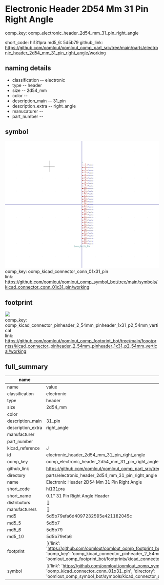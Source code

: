 # Electronic Header 2D54 Mm 31 Pin Right Angle
oomp_key: oomp_electronic_header_2d54_mm_31_pin_right_angle 


short_code: hi131pra
md5_6: 5d5b79
github_link: https://github.com/oomlout/oomlout_oomp_part_src/tree/main/parts/electronic_header_2d54_mm_31_pin_right_angle/working
## naming details
* classification -- electronic
* type -- header
* size -- 2d54_mm
* color -- 
* description_main -- 31_pin
* description_extra -- right_angle
* manucaturer -- 
* part_number -- 



## symbol

![](symbol/0/working/working_600.png)  
oomp_key: oomp_kicad_connector_conn_01x31_pin  
link: https://github.com/oomlout/oomlout_oomp_symbol_bot/tree/main/symbols/kicad_connector_conn_01x31_pin/working  

## footprint

![](footprint/0/working/working_600.png)  
oomp_key: oomp_kicad_connector_pinheader_2_54mm_pinheader_1x31_p2_54mm_vertical  
link: https://github.com/oomlout/oomlout_oomp_footprint_bot/tree/main/foootprntss/kicad_connector_pinheader_2_54mm_pinheader_1x31_p2_54mm_vertical/working  

## full_summary
| name | value | 
| --- | --- | 
| name | value | 
| classification | electronic | 
| type | header | 
| size | 2d54_mm | 
| color |  | 
| description_main | 31_pin | 
| description_extra | right_angle | 
| manufacturer |  | 
| part_number |  | 
| kicad_reference | J | 
| id | electronic_header_2d54_mm_31_pin_right_angle | 
| oomp_key | oomp_electronic_header_2d54_mm_31_pin_right_angle | 
| github_link | https://github.com/oomlout/oomlout_oomp_part_src/tree/main/parts/electronic_header_2d54_mm_31_pin_right_angle/working | 
| directory | parts/electronic_header_2d54_mm_31_pin_right_angle | 
| name | Electronic Header 2D54 Mm 31 Pin Right Angle | 
| short_code | hi131pra | 
| short_name | 0.1" 31 Pin Right Angle Header | 
| distributors | [] | 
| manufacturers | [] | 
| md5 | 5d5b79efa6d4097232595e421182045c | 
| md5_5 | 5d5b7 | 
| md5_6 | 5d5b79 | 
| md5_10 | 5d5b79efa6 | 
| footprint | [{'link': 'https://github.com/oomlout/oomlout_oomp_footprint_bot/tree/main/foootprntss/kicad_connector_pinheader_2_54mm_pinheader_1x31_p2_54mm_vertical', 'oomp_key': 'oomp_kicad_connector_pinheader_2_54mm_pinheader_1x31_p2_54mm_vertical', 'directory': 'oomlout_oomp_footprint_bot/footprints/kicad_connector_pinheader_2_54mm_pinheader_1x31_p2_54mm_vertical//working/working.kicad_mod'}] | 
| symbol | [{'link': 'https://github.com/oomlout/oomlout_oomp_symbol_bot/tree/main/symbols/kicad_connector_conn_01x31_pin', 'oomp_key': 'oomp_kicad_connector_conn_01x31_pin', 'directory': 'oomlout_oomp_symbol_bot/symbols/kicad_connector_conn_01x31_pin//working/working.kicad_sym'}] | 
